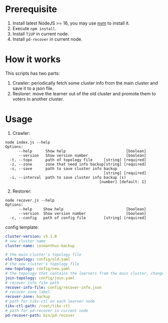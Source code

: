# Prerequisite

1. Install latest NodeJS >= 16, you may use [nvm](https://github.com/nvm-sh/nvm) to install it.
2. Execute `npm install`.
3. Install `TiUP` in current node.
4. Install `pd-recover` in current node.

# How it works

This scripts has two parts:

1. Crawler: periodically fetch some cluster info from the main cluster and save it to a json file.
2. Restorer: move the learner out of the old cluster and promote them to voters in another cluster.

# Usage

1. Crawler: 
```
node index.js --help
Options:
      --help      Show help                           [boolean]
      --version   Show version number                 [boolean]
  -t, --topo      path of topology file     [string] [required]
  -z, --zone      zone that need info backup[string] [required]
  -s, --save      path to save cluster info backup
                                            [string] [required]
  -i, --interval  path to save cluster info backup (s)
                                          [number] [default: 1]
```

2. Restorer:
```
node recover.js --help
Options:
      --help     Show help                            [boolean]
      --version  Show version number                  [boolean]
  -c, --config   path of config file        [string] [required]
```

config template:

```yaml
cluster-version: v5.1.0
# new cluster name
cluster-name: iosmanthus-backup

# the main cluster's topology file
old-topology: config/old.yaml
# the new cluster's topology file
new-topology: config/new.yaml
# the topology that contains the learners from the main cluster, change port to avoid conflict.
join-topology: config/join.yaml
# recover info file path
recover-info-file: config/recover-info.json
# recover zone label
recover-zone: backup
# path for tikv-ctl on each learner node
tikv-ctl-path: /root/tikv-ctl
# path for pd-recover in current node
pd-recover-path: bin/pd-recover
```